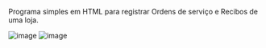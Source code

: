 Programa simples em HTML para registrar Ordens de serviço e Recibos de uma loja.

![image](https://github.com/user-attachments/assets/148df8f8-44c6-472a-a336-94bd05a82ba3)
![image](https://github.com/user-attachments/assets/f6ced1ee-63f4-4b7b-b0c7-48bd458cd98d)


